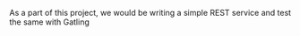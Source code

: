 As a part of this project, we would be writing a simple REST service and test the same with Gatling
